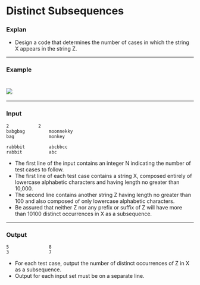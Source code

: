 # Distinct Subsequences

### Explan

+ Design a code that determines the number of cases in which the string X appears in the string Z.


***

### Example
![](https://images.velog.io/images/jomo34/post/e39b1fcb-dc45-46df-aed8-7ce0c87f8c64/image.png)
=

***

### Input
```
2			2
babgbag			moonnekky
bag		        monkey

rabbbit			abcbbcc
rabbit			abc
```
+ The first line of the input contains an integer N indicating the number of test cases to follow.
+ The first line of each test case contains a string X, composed entirely of lowercase alphabetic characters and having length no greater than 10,000.
+ The second line contains another string Z having length no greater  than 100 and also composed of only lowercase alphabetic characters.
+ Be assured that neither Z nor any prefix or suffix of Z will have more than 10100 distinct occurrences in X as a subsequence.

***

### Output
```
5				8
3				7
```
+ For each test case, output the number of distinct occurrences of Z in X as a subsequence.
+ Output for each input set must be on a separate line.

